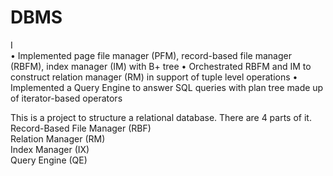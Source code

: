 # DBMS
I   
• Implemented page file manager (PFM), record-based file manager (RBFM), index manager (IM) with B+ tree
• Orchestrated RBFM and IM to construct relation manager (RM) in support of tuple level operations
• Implemented a Query Engine to answer SQL queries with plan tree made up of iterator-based operators

This is a project to structure a relational database. There are 4 parts of it.  
Record-Based File Manager (RBF)  
Relation Manager (RM)  
Index Manager (IX)   
Query Engine (QE)  

